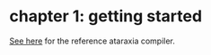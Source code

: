 # chapter 1: getting started

[See here](https://gitlab.com/AugmentedFourth/ataraxiac) for the reference
ataraxia compiler.

